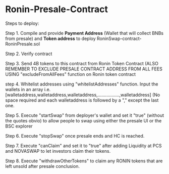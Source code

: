 # Ronin-Presale-Contract

Steps to deploy:

Step 1. Compile and provide **Payment Address** (Wallet that will collect BNBs from presale) and **Token address** to deploy RoninSwap-contract-RoninPresale.sol

Step 2. Verify contract

Step 3. Send 4B tokens to this contract from Ronin Token Contract (ALSO REMEMBER TO EXCLUDE PRESALE CONTRACT ADDRESS FROM ALL FEES USING "excludeFromAllFees" function on Ronin token contract

step 4. Whitelist addresses using "whitelistAddresses" function. Input the wallets in an array i.e. [walletaddress,walletaddress,walletaddress,.................,walletaddress] (No space required and each walletaddress is followed by a "," except the last one.

Step 5. Execute "startSwap" from deployer's wallet and set it "true" (without the quotes obvio) to allow people to swap using either the presale UI or the BSC explorer

Step 6. Execute "stopSwap" once presale ends and HC is reached.

Step 7. Execute "canClaim" and set it to "true" after adding Liquidity at PCS and NOVASWAP to let investors claim their tokens.

Step 8. Execute "withdrawOtherTokens" to claim any RONIN tokens that are left unsold after presale conclusion.
